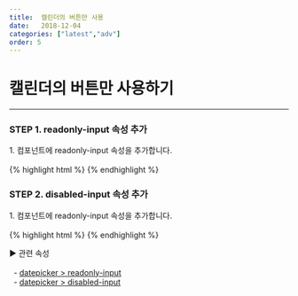 ```yaml
---
title:  캘린더의 버튼만 사용
date:   2018-12-04
categories: ["latest","adv"]
order: 5
---
```


캘린더의 버튼만 사용하기
===

---

### STEP 1. readonly-input 속성 추가
<div>1. 컴포넌트에 readonly-input 속성을 추가합니다.</div>
<br>
{% highlight html %}
<sbux-datepicker id="sbIdx1" name="sbName1" uitype="popup" readonly-input="true"></sbux-datepicker>
{% endhighlight %}

### STEP 2. disabled-input 속성 추가
<div>1. 컴포넌트에 readonly-input 속성을 추가합니다.</div>
<br>
{% highlight html %}
<sbux-datepicker id="sbIdx1" name="sbName1" uitype="popup" readonly-input="true"></sbux-datepicker>
{% endhighlight %}

<sbux-tabs id="explainTab" name="explainTab" uitype="normal" title-target-id-array="exTab1" 
           title-text-array="설명">
</sbux-tabs>
<div class="tab-content">
    <div id="exTab1">
        ▶ 관련 속성<br><br>
        &nbsp;&nbsp;- <a href="https://softbowllab.github.io/sbux/attribute/latest/datepicker.readonlyinput#datepicker" target="_blank">datepicker > readonly-input</a><br>
        &nbsp;&nbsp;- <a href="https://softbowllab.github.io/sbux/attribute/latest/datepicker.disabledinput#datepicker" target="_blank">datepicker > disabled-input</a><br>
    </div>
</div>